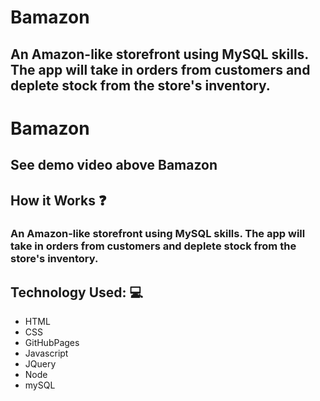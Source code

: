 # Bamazon

## An Amazon-like storefront using MySQL skills. The app will take in orders from customers and deplete stock from the store's inventory. 


# Bamazon
## See demo video above Bamazon

## How it Works :question:
### An Amazon-like storefront using MySQL skills. The app will take in orders from customers and deplete stock from the store's inventory. 
 

## Technology Used: :computer:
* HTML
* CSS 
* GitHubPages
* Javascript 
* JQuery 
* Node 
* mySQL 



